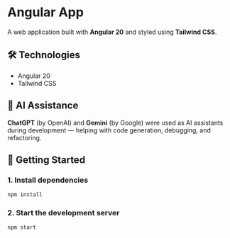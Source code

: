 # Angular App

A web application built with **Angular 20** and styled using **Tailwind CSS**.

## 🛠 Technologies

- Angular 20
- Tailwind CSS

## 🤖 AI Assistance

**ChatGPT** (by OpenAI) and **Gemini** (by Google) were used as AI assistants during development — helping with code generation, debugging, and refactoring.

## 🚀 Getting Started

### 1. Install dependencies

```bash
npm install
```

### 2. Start the development server

```bash
npm start
```
